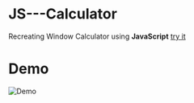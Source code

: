 # JS---Calculator
Recreating Window Calculator using **JavaScript** [try it](https://d4rk1n.github.io/JS---Calculator/index.html)
# Demo
![Demo](https://user-images.githubusercontent.com/44725090/65804817-816ed300-e183-11e9-9a41-df5b2f30b3c6.gif)
